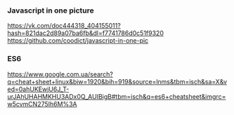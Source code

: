 ### Javascript in one picture
https://vk.com/doc444318_404155011?hash=821dac2d89a07ba6fb&dl=f7741786d0c51f9320
https://github.com/coodict/javascript-in-one-pic

### ES6 
https://www.google.com.ua/search?q=cheat+sheet+linux&biw=1920&bih=919&source=lnms&tbm=isch&sa=X&ved=0ahUKEwjU6J_T-urJAhUHAHMKHU3ADx0Q_AUIBigB#tbm=isch&q=es6+cheatsheet&imgrc=w5cvmCN275Ih6M%3A
